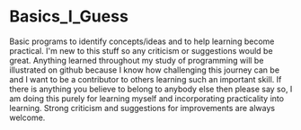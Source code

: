 # Basics_I_Guess
Basic programs to identify concepts/ideas and to help learning become practical. I'm new to this stuff so any criticism or suggestions would be great.
Anything learned throughout my study of programming will be illustrated on github because I know how challenging this journey can be and I want to be a contributor to others learning such an important skill.
If there is anything you believe to belong to anybody else then please say so, I am doing this purely for learning myself and incorporating practicality into learning.
Strong criticism and suggestions for improvements are always welcome.
